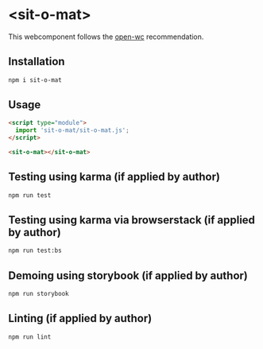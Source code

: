 # \<sit-o-mat>

This webcomponent follows the [open-wc](https://github.com/open-wc/open-wc) recommendation.

## Installation
```bash
npm i sit-o-mat
```

## Usage
```html
<script type="module">
  import 'sit-o-mat/sit-o-mat.js';
</script>

<sit-o-mat></sit-o-mat>
```

## Testing using karma (if applied by author)
```bash
npm run test
```

## Testing using karma via browserstack (if applied by author)
```bash
npm run test:bs
```

## Demoing using storybook (if applied by author)
```bash
npm run storybook
```

## Linting (if applied by author)
```bash
npm run lint
```
